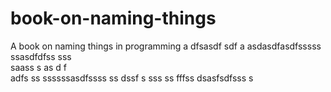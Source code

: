 # book-on-naming-things
A book on naming things in programming
a
dfsasdf  sdf
a asdasdfasdfsssss ssasdfdfss
sss     
  saass
s as d f  
adfs    ss
ssssssasdfssss ss
   dssf s
 sss ss
fffss dsasfsdfsss
s


